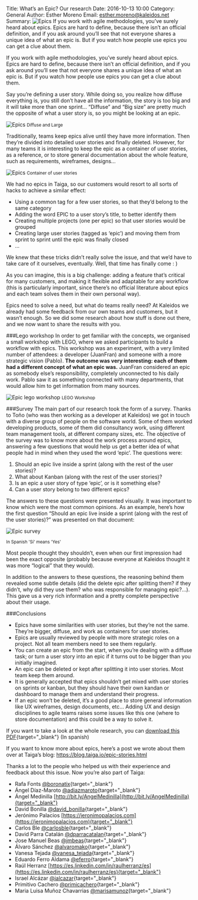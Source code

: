 Title: What’s an Epic? Our research
Date: 2016-10-13 10:00
Category: General
Author: Esther Moreno
Email: esther.moreno@kaleidos.net
Summary: ![Epics]({filename}/images/2016-10-13_epics-research/epics_research.jpg "Epics") If you work with agile methodologies, you’ve surely heard about epics. Epics are hard to define, because there isn’t an official definition, and if you ask around you’ll see that not everyone shares a unique idea of what an epic is. But if you watch how people use epics you can get a clue about them.

If you work with agile methodologies, you’ve surely heard about epics. Epics are hard to define, because there isn’t an official definition, and if you ask around you’ll see that not everyone shares a unique idea of what an epic is. But if you watch how people use epics you can get a clue about them.

Say you’re defining a user story. While doing so, you realize how diffuse everything is, you still don’t have all the information, the story is too big and it will take more than one sprint… “Diffuse” and “Big size” are pretty much the opposite of what a user story is, so you might be looking at an epic.

![Epics]({filename}/images/2016-10-13_epics-research/epics1.png "Epic research")
<small>Diffuse and Large</small>

Traditionally, teams keep epics alive until they have more information. Then they’re divided into detailed user stories and finally deleted. However, for many teams it is interesting to keep the epic as a container of user stories, as a reference, or to store general documentation about the whole feature, such as requirements, wireframes, designs...

![Epics]({filename}/images/2016-10-13_epics-research/epics-wrap.png "Epic wraps US")
<small>Container of user stories</small>

We had no epics in Taiga, so our customers would resort to all sorts of hacks to achieve a similar effect:

- Using a common tag for a few user stories, so that they’d belong to the same category
- Adding the word EPIC to a user story’s title, to better identify them
- Creating multiple projects (one per epic) so that user stories would be grouped
- Creating large user stories (tagged as ‘epic’) and moving them from sprint to sprint until the epic was finally closed
- …

We knew that these tricks didn’t really solve the issue, and that we’d have to take care of it ourselves, eventually. Well, that time has finally come : )

As you can imagine, this is a big challenge: adding a feature that’s critical for many customers, and making it flexible and adaptable for any workflow (this is particularly important, since there’s no official literature about epics and each team solves them in their own personal way).

Epics need to solve a need, but what do teams really need? At Kaleidos we already had some feedback from our own teams and customers, but it wasn’t enough. So we did some research about how stuff is done out there, and we now want to share the results with you.

###Lego workshop
In order to get familiar with the concepts, we organised a small workshop with LEGO, where we asked participants to build a workflow with epics. This workshop was an experiment, with a very limited number of attendees: a developer (JuanFran) and someone with a more strategic vision (Pablo). **The outcome was very interesting: each of them had a different concept of what an epic was.** JuanFran considered an epic as somebody else’s responsibility, completely unconnected to his daily work. Pablo saw it as something connected with many departments, that would allow him to get information from many sources.

![Epic lego workshop]({filename}/images/2016-10-13_epics-research/epics-lego.png "Epic lego workshop")
<small>LEGO Workshop</small>

###Survey
The main part of our research took the form of a survey. Thanks to Toño (who was then working as a developer at Kaleidos) we got in touch with a diverse group of people on the software world. Some of them worked developing products, some of them did consultancy work, using different team management tools, at different company sizes, etc. The objective of the survey was to know more about the work process around epics, answering a few questions that would help us get a better idea of what people had in mind when they used the word ‘epic’. The questions were:

1. Should an epic live inside a sprint (along with the rest of the user stories)?
2. What about Kanban (along with the rest of the user stories)?
3. Is an epic a user story of type ‘epic’, or is it something else?
4. Can a user story belong to two different epics?

The answers to these questions were presented visually. It was important to know which were the most common opinions. As an example, here’s how the first question “Should an epic live inside a sprint (along with the rest of the user stories)?” was presented on that document:

![Epic survey]({filename}/images/2016-10-13_epics-research/epics-survey.png "Epic survey")

<small>In Spanish 'Sí' means 'Yes'</small>

Most people thought they shouldn’t, even when our first impression had been the exact opposite (probably because everyone at Kaleidos thought it was more “logical” that they would).

In addition to the answers to these questions, the reasoning behind them revealed some subtle details (did the delete epic after splitting them? if they didn’t, why did they use them? who was responsible for managing epic?…). This gave us a very rich information and a pretty complete perspective about their usage.

###Conclusions

- Epics have some similarities with user stories, but they’re not the same. They’re bigger, diffuse, and work as containers for user stories.
- Epics are usually reviewed by people with more strategic roles on a project. Not all team members need to see them regularly.
- You can create an epic from the start, when you’re dealing with a diffuse task; or turn a user story into an epic if it turns out to be bigger than you initially imagined.
- An epic can be deleted or kept after splitting it into user stories. Most team keep them around.
- It is generally accepted that epics shouldn’t get mixed with user stories on sprints or kanban, but they should have their own kandan or dashboard to manage them and understand their progress.
- If an epic won’t be deleted, it’s a good place to store general information like UX wireframes, design documents, etc… Adding UX and design disciplines to agile teams raises some issues like this one (where to store documentation) and this could be a way to solve it.

If you want to take a look at the whole research, you can [download this PDF]({filename}/images/2016-10-13_epics-research/EPICS_Research_Taiga.pdf "Epic research full"){target="_blank"} (In spanish)

If you want to know more about epics, here’s a post we wrote about them over at Taiga’s blog: https://blog.taiga.io/epic-stories.html

Thanks a lot to the people who helped us with their experience and feedback about this issue. Now you’re also part of Taiga:

- Rafa Fonts [@boronatix](https://twitter.com/boronatix){target="_blank"}
- Ángel Díaz-Maroto [@adiazmaroto](https://twitter.com/adiazmaroto){target="_blank"}
- Ángel Medinilla  [http://bit.ly/AngelMedinilla](http://bit.ly/AngelMedinilla){target="_blank"}
- David Bonilla [@david_bonilla](https://twitter.com/david_bonilla){target="_blank"}
- Jerónimo Palacios [https://jeronimopalacios.com](https://jeronimopalacios.com){target="_blank"}
- Carlos Ble [@carlosble](https://twitter.com/carlosble){target="_blank"}
- David Parra Catalán [@dparracatalan](https://twitter.com/dparracatalan){target="_blank"}
- Jose Manuel Beas [@jmbeas](https://twitter.com/jmbeas){target="_blank"}
- Álvaro Sánchez [@alvaromako](https://twitter.com/alvaromako){target="_blank"}
- Vanesa Tejada [@vanesa_tejada](https://twitter.com/vanesa_tejada){target="_blank"}
- Eduardo Ferro Aldama [@eferro](https://twitter.com/eferro){target="_blank"}
- Raúl Herranz [https://es.linkedin.com/in/raulherranz/es](https://es.linkedin.com/in/raulherranz/es){target="_blank"}
- Israel Alcázar [@ialcazar](https://twitter.com/ialcazar){target="_blank"}
- Primitivo Cachero [@primicachero](https://twitter.com/primicachero){target="_blank"}
- Maria Luisa Muñoz Chavarrias [@marisamunoz](https://twitter.com/marisamunoz){target="_blank"}
